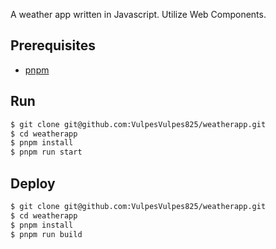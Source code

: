 A weather app written in Javascript. Utilize Web Components.

## Prerequisites
- [pnpm](https://pnpm.io/)

## Run
```bash
$ git clone git@github.com:VulpesVulpes825/weatherapp.git
$ cd weatherapp
$ pnpm install
$ pnpm run start
```

## Deploy
```bash
$ git clone git@github.com:VulpesVulpes825/weatherapp.git
$ cd weatherapp
$ pnpm install
$ pnpm run build
```
